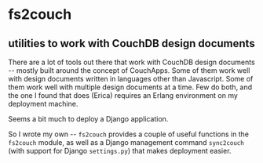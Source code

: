 # fs2couch
## utilities to work with CouchDB design documents

There are a lot of tools out there that work with CouchDB design documents --
mostly built around the concept of CouchApps. Some of them work well with
design documents written in languages other than Javascript. Some of them work
well with multiple design documents at a time. Few do both, and the one I found
that does (Erica) requires an Erlang environment on my deployment machine.

Seems a bit much to deploy a Django application.

So I wrote my own -- `fs2couch` provides a couple of useful functions in the
`fs2couch` module, as well as a Django management command `sync2couch` (with
support for Django `settings.py`) that makes deployment easier.
